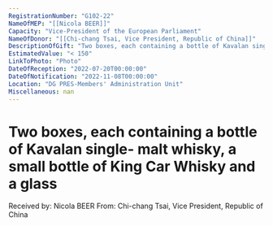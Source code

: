 ```yaml
---
RegistrationNumber: "G102-22"
NameOfMEP: "[[Nicola BEER]]"
Capacity: "Vice-President of the European Parliament"
NameOfDonor: "[[Chi-chang Tsai, Vice President, Republic of China]]"
DescriptionOfGift: "Two boxes, each containing a bottle of Kavalan single- malt whisky, a small bottle of King Car Whisky and a glass"
EstimatedValue: "< 150"
LinkToPhoto: "Photo"
DateOfReception: "2022-07-20T00:00:00"
DateOfNotification: "2022-11-08T00:00:00"
Location: "DG PRES-Members' Administration Unit"
Miscellaneous: nan
---
```


# Two boxes, each containing a bottle of Kavalan single- malt whisky, a small bottle of King Car Whisky and a glass

Received by: Nicola BEER
From: Chi-chang Tsai, Vice President, Republic of China
